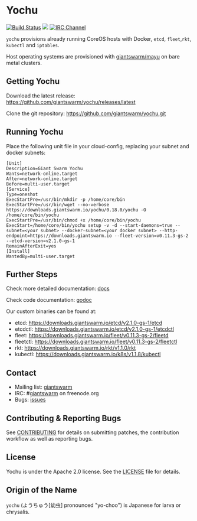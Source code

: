 # Yochu

[![Build Status](https://api.travis-ci.org/giantswarm/yochu.svg)](https://travis-ci.org/giantswarm/yochu) [![](https://godoc.org/github.com/giantswarm/yochu?status.svg)](http://godoc.org/github.com/giantswarm/yochu) [![IRC Channel](https://img.shields.io/badge/irc-%23giantswarm-blue.svg)](https://kiwiirc.com/client/irc.freenode.net/#giantswarm)

`yochu` provisions already running CoreOS hosts with Docker, `etcd`, `fleet`,`rkt`, `kubectl` and `iptables`.

Host operating systems are provisioned with [giantswarm/mayu](http://github.com/giantswarm/mayu) on bare metal clusters.

## Getting Yochu

Download the latest release: https://github.com/giantswarm/yochu/releases/latest

Clone the git repository: https://github.com/giantswarm/yochu.git

## Running Yochu

Place the following unit file in your cloud-config, replacing your subnet and docker subnets:
```
[Unit]
Description=Giant Swarm Yochu
Wants=network-online.target
After=network-online.target
Before=multi-user.target
[Service]
Type=oneshot
ExecStartPre=/usr/bin/mkdir -p /home/core/bin
ExecStartPre=/usr/bin/wget --no-verbose https://downloads.giantswarm.io/yochu/0.18.0/yochu -O /home/core/bin/yochu
ExecStartPre=/usr/bin/chmod +x /home/core/bin/yochu
ExecStart=/home/core/bin/yochu setup -v -d --start-daemons=true --subnet=<your subnet> --docker-subnet=<your docker subnet> --http-endpoint=https://downloads.giantswarm.io --fleet-version=v0.11.3-gs-2 --etcd-version=v2.1.0-gs-1
RemainAfterExit=yes
[Install]
WantedBy=multi-user.target
```

## Further Steps

Check more detailed documentation: [docs](docs)

Check code documentation: [godoc](https://godoc.org/github.com/giantswarm/yochu)

Our custom binaries can be found at:
- etcd: https://downloads.giantswarm.io/etcd/v2.1.0-gs-1/etcd
- etcdctl: https://downloads.giantswarm.io/etcd/v2.1.0-gs-1/etcdctl
- fleet: https://downloads.giantswarm.io/fleet/v0.11.3-gs-2/fleetd
- fleetctl: https://downloads.giantswarm.io/fleet/v0.11.3-gs-2/fleetctl
- rkt: https://downloads.giantswarm.io/rkt/v1.1.0/rkt
- kubectl: https://downloads.giantswarm.io/k8s/v1.1.8/kubectl

## Contact

- Mailing list: [giantswarm](https://groups.google.com/forum/#!forum/giantswarm)
- IRC: #[giantswarm](irc://irc.freenode.org:6667/#giantswarm) on freenode.org
- Bugs: [issues](https://github.com/giantswarm/yochu/issues)

## Contributing & Reporting Bugs

See [CONTRIBUTING](CONTRIBUTING.md) for details on submitting patches, the
contribution workflow as well as reporting bugs.

## License

Yochu is under the Apache 2.0 license. See the [LICENSE](LICENSE) file for details.

## Origin of the Name

`yochu` (ようちゅう[幼虫] pronounced "yo-choo") is Japanese for larva or chrysalis.
